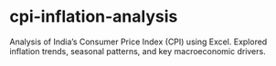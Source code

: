 # cpi-inflation-analysis
Analysis of India’s Consumer Price Index (CPI) using Excel. Explored inflation trends, seasonal patterns, and key macroeconomic drivers.
